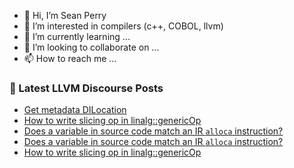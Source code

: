 - 👋 Hi, I’m Sean Perry
- 👀 I’m interested in compilers (c++, COBOL, llvm)
- 🌱 I’m currently learning ...
- 💞️ I’m looking to collaborate on ...
- 📫 How to reach me ...

<!---
s66perry/s66perry is a ✨ special ✨ repository because its `README.md` (this file) appears on your GitHub profile.
You can click the Preview link to take a look at your changes.
--->
### 📕 Latest LLVM Discourse Posts

<!-- DISCOURSE-LLVM:START -->
- [Get metadata DILocation](https://discourse.llvm.org/t/get-metadata-dilocation/61964#post_1)
- [How to write slicing op in linalg::genericOp](https://discourse.llvm.org/t/how-to-write-slicing-op-in-linalg-genericop/61960#post_2)
- [Does a variable in source code match an IR `alloca` instruction?](https://discourse.llvm.org/t/does-a-variable-in-source-code-match-an-ir-alloca-instruction/61963#post_2)
- [Does a variable in source code match an IR `alloca` instruction?](https://discourse.llvm.org/t/does-a-variable-in-source-code-match-an-ir-alloca-instruction/61963#post_1)
- [How to write slicing op in linalg::genericOp](https://discourse.llvm.org/t/how-to-write-slicing-op-in-linalg-genericop/61960#post_1)
<!-- DISCOURSE-LLVM:END -->
